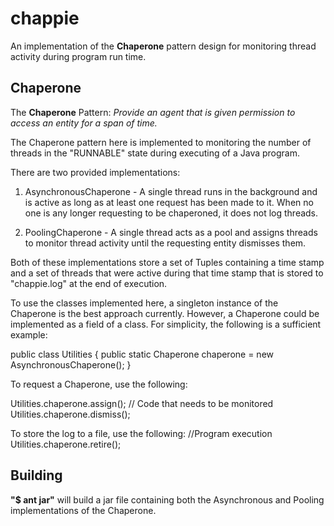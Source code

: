 # chappie

An implementation of the **Chaperone** pattern design for monitoring thread activity during program run time.

## Chaperone

The **Chaperone** Pattern:
*Provide an agent that is given permission to access an entity for a span of time.*

The Chaperone pattern here is implemented to monitoring the number of threads in the "RUNNABLE" state during executing of a Java program.

There are two provided implementations:

1) AsynchronousChaperone - A single thread runs in the background and is active as long as at least one request has been made to it. When no one is any longer requesting to be chaperoned, it does not log threads.

2) PoolingChaperone - A single thread acts as a pool and assigns threads to monitor thread activity until the requesting entity dismisses them.

Both of these implementations store a set of Tuples containing a time stamp and a set of threads that were active during that time stamp that is stored to "chappie.log" at the end of execution.

To use the classes implemented here, a singleton instance of the Chaperone is the best approach currently. However, a Chaperone could be implemented as a field of a class. For simplicity, the following is a sufficient example:

public class Utilities {
  public static Chaperone chaperone = new AsynchronousChaperone();
}

To request a Chaperone, use the following:

Utilities.chaperone.assign();
// Code that needs to be monitored
Utilities.chaperone.dismiss();

To store the log to a file, use the following:
//Program execution
Utilities.chaperone.retire();

## Building

**"$ ant jar"** will build a jar file containing both the Asynchronous and Pooling implementations of the Chaperone.
